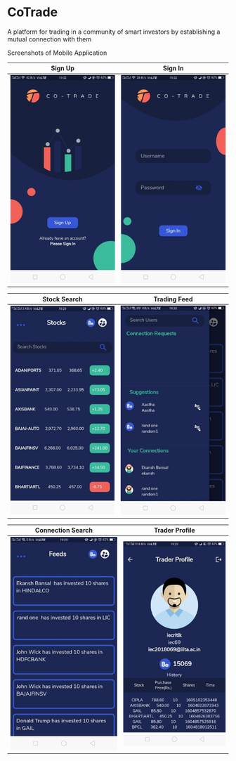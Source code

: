 # CoTrade
A platform for trading in a community of smart investors by establishing a mutual connection with them

Screenshots of Mobile Application

Sign Up             |  Sign In
:-------------------------:|:-------------------------:
![](screenshot1.png)  |  ![](screenshot2.png)

Stock Search            |  Trading Feed
:-------------------------:|:-------------------------:
![](screenshot3.png)  |  ![](screenshot4.png)

Connection Search             |  Trader Profile
:-------------------------:|:-------------------------:
![](screenshot5.png)  |  ![](screenshot6.png)

